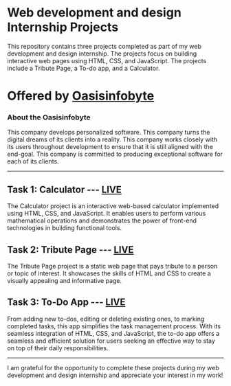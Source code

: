 # Web development and design Internship Projects 

This repository contains three projects completed as part of my  web development and design internship. The projects focus on building interactive web pages using HTML, CSS, and JavaScript. The projects include a Tribute Page, a To-do app, and a Calculator.

# Offered by [Oasisinfobyte](https://oasisinfobyte.com/)
<h3>About the Oasisinfobyte</h3>
This company develops personalized software. This company turns the digital dreams of its clients into a reality. This company works closely with its users throughout development to ensure that it is still aligned with the end-goal. This company is committed to producing exceptional software for each of its clients.
<hr>

## Task 1: Calculator --- <a href="https://oibsip-tan.vercel.app/Calculator/base.html">LIVE</a>

The Calculator project is an interactive web-based calculator implemented using HTML, CSS, and JavaScript. It enables users to perform various mathematical operations and demonstrates the power of front-end technologies in building functional tools.

## Task 2: Tribute Page --- <a href="https://oibsip-tan.vercel.app/Tribute-Page/base.html">LIVE</a>

The Tribute Page project is a static web page that pays tribute to a person or topic of interest. It showcases the skills of HTML and CSS to create a visually appealing and informative page.

## Task 3: To-Do App --- <a href="https://oibsip-tan.vercel.app/Todo-app/base.html">LIVE</a>

From adding new to-dos, editing or deleting existing ones, to marking completed tasks, this app simplifies the task management process. With its seamless integration of HTML, CSS, and JavaScript, the to-do app offers a seamless and efficient solution for users seeking an effective way to stay on top of their daily responsibilities.


<hr>

I am grateful for the opportunity to complete these projects during my  web development and design internship and appreciate your interest in my work!

